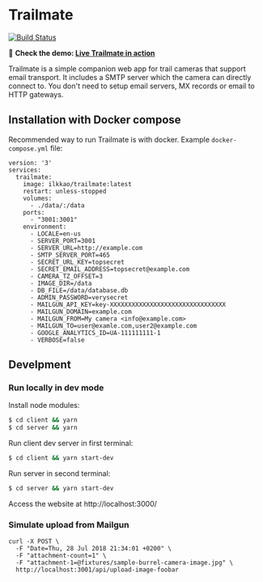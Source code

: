 # Trailmate

[![Build Status](https://travis-ci.org/ilkkao/trailmate.svg?branch=master)](https://travis-ci.org/ilkkao/trailmate)

:bear: **Check the demo: [Live Trailmate in action](https://riistakamera.eu)**

Trailmate is a simple companion web app for trail cameras that support email transport. It includes a SMTP server which the camera can directly connect to. You don't need to setup email servers, MX records or email to HTTP gateways.

## Installation with Docker compose

Recommended way to run Trailmate is with docker. Example `docker-compose.yml` file:

```
version: '3'
services:
  trailmate:
    image: ilkkao/trailmate:latest
    restart: unless-stopped
    volumes:
      - ./data/:/data
    ports:
      - "3001:3001"
    environment:
      - LOCALE=en-us
      - SERVER_PORT=3001
      - SERVER_URL=http://example.com
      - SMTP_SERVER_PORT=465
      - SECRET_URL_KEY=topsecret
      - SECRET_EMAIL_ADDRESS=topsecret@example.com
      - CAMERA_TZ_OFFSET=3
      - IMAGE_DIR=/data
      - DB_FILE=/data/database.db
      - ADMIN_PASSWORD=verysecret
      - MAILGUN_API_KEY=key-XXXXXXXXXXXXXXXXXXXXXXXXXXXXXXXX
      - MAILGUN_DOMAIN=example.com
      - MAILGUN_FROM=My camera <info@example.com>
      - MAILGUN_TO=user@examle.com,user2@example.com
      - GOOGLE_ANALYTICS_ID=UA-111111111-1
      - VERBOSE=false
```

## Develpment

### Run locally in dev mode

Install node modules:

```bash
$ cd client && yarn
$ cd server && yarn
```

Run client dev server in first terminal:

```bash
$ cd client && yarn start-dev
```

Run server in second terminal:

```bash
$ cd server && yarn start-dev
```

Access the website at http://localhost:3000/

### Simulate upload from Mailgun

```
curl -X POST \
  -F "Date=Thu, 28 Jul 2018 21:34:01 +0200" \
  -F "attachment-count=1" \
  -F "attachment-1=@fixtures/sample-burrel-camera-image.jpg" \
  http://localhost:3001/api/upload-image-foobar
```
